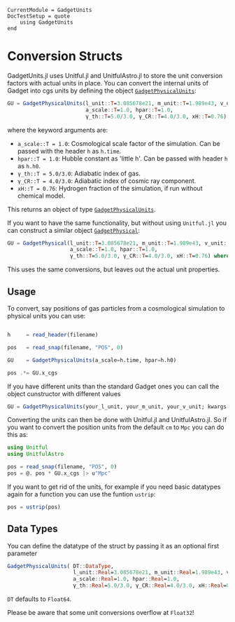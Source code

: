 ```@meta
CurrentModule = GadgetUnits
DocTestSetup = quote
    using GadgetUnits
end
```

# Conversion Structs


GadgetUnits.jl uses Unitful.jl and UnitfulAstro.jl to store the unit conversion factors with actual units in place.
You can convert the internal units of Gadget into cgs units by defining the object [`GadgetPhysicalUnits`](@ref):

```julia
GU = GadgetPhysicalUnits(l_unit::T=3.085678e21, m_unit::T=1.989e43, v_unit::T=1.e5;
                         a_scale::T=1.0, hpar::T=1.0,
                         γ_th::T=5.0/3.0, γ_CR::T=4.0/3.0, xH::T=0.76) where T
```

where the keyword arguments are:
- `a_scale::T = 1.0`:  Cosmological scale factor of the simulation. Can be passed with the header `h` as `h.time`.
- `hpar::T = 1.0`:     Hubble constant as 'little h'. Can be passed with header `h` as `h.h0`.
- `γ_th::T = 5.0/3.0`: Adiabatic index of gas.
- `γ_CR::T = 4.0/3.0`: Adiabatic index of cosmic ray component.
- `xH::T = 0.76`:      Hydrogen fraction of the simulation, if run without chemical model.

This returns an object of type [`GadgetPhysicalUnits`](@ref).

If you want to have the same functionality, but without using `Unitful.jl` you can construct a similar object [`GadgetPhysical`](@ref):

```julia
GU = GadgetPhysical(l_unit::T=3.085678e21, m_unit::T=1.989e43, v_unit::T=1.e5;
                    a_scale::T=1.0, hpar::T=1.0,
                    γ_th::T=5.0/3.0, γ_CR::T=4.0/3.0, xH::T=0.76) where T
```

This uses the same conversions, but leaves out the actual unit properties.

## Usage

To convert, say positions of gas particles from a cosmological simulation to physical units you can use:

```julia

h     = read_header(filename)

pos   = read_snap(filename, "POS", 0)

GU    = GadgetPhysicalUnits(a_scale=h.time, hpar=h.h0)

pos .*= GU.x_cgs

```

If you have different units than the standard Gadget ones you can call the object cunstructor with different values

```julia
GU = GadgetPhysicalUnits(your_l_unit, your_m_unit, your_v_unit; kwargs...)
```

Converting the units can then be done with Unitful.jl and UnitfulAstro.jl.
So if you want to convert the position units from the default `cm` to `Mpc` you can do this as:

```julia
using Unitful
using UnitfulAstro

pos = read_snap(filename, "POS", 0)
pos = @. pos * GU.x_cgs |> u"Mpc"
```

If you want to get rid of the units, for example if you need basic datatypes again for a function
you can use the funtion `ustrip`:

```julia
pos = ustrip(pos)
```

## Data Types

You can define the datatype of the struct by passing it as an optional first parameter

```julia
GadgetPhysicalUnits( DT::DataType, 
                     l_unit::Real=3.085678e21, m_unit::Real=1.989e43, v_unit::Real=1.e5;
                     a_scale::Real=1.0, hpar::Real=1.0,
                     γ_th::Real=5.0/3.0, γ_CR::Real=4.0/3.0, xH::Real=0.76)
```

`DT` defaults to `Float64`.

Please be aware that some unit conversions overflow at `Float32`!
